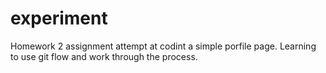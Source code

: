 # experiment
Homework 2 assignment
attempt at codint a simple porfile page. Learning to use git flow and work through the process. 
